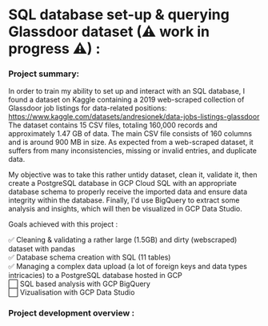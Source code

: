 # SQL database set-up & querying Glassdoor dataset (⚠ work in progress ⚠) :

### Project summary:  
In order to train my ability to set up and interact with an SQL database, I found a dataset on Kaggle containing a 2019 web-scraped collection of Glassdoor job listings for data-related positions: https://www.kaggle.com/datasets/andresionek/data-jobs-listings-glassdoor  
The dataset contains 15 CSV files, totaling 160,000 records and approximately 1.47 GB of data. The main CSV file consists of 160 columns and is around 900 MB in size. As expected from a web-scraped dataset, it suffers from many inconsistencies, missing or invalid entries, and duplicate data.

My objective was to take this rather untidy dataset, clean it, validate it, then create a PostgreSQL database in GCP Cloud SQL with an appropriate database schema to properly receive the imported data and ensure data integrity within the database. Finally, I'd use BigQuery to extract some analysis and insights, which will then be visualized in GCP Data Studio.


Goals achieved with this project :  

  ✅ Cleaning & validating a rather large (1.5GB) and dirty (webscraped) dataset with pandas  
  ✅ Database schema creation with SQL (11 tables)  
  ✅ Managing a complex data upload (a lot of foreign keys and data types intricacies) to a PostgreSQL database hosted in GCP  
  ⬜ SQL based analysis with GCP BigQuery  
  ⬜ Vizualisation with GCP Data Studio  
  
### Project development overview :


